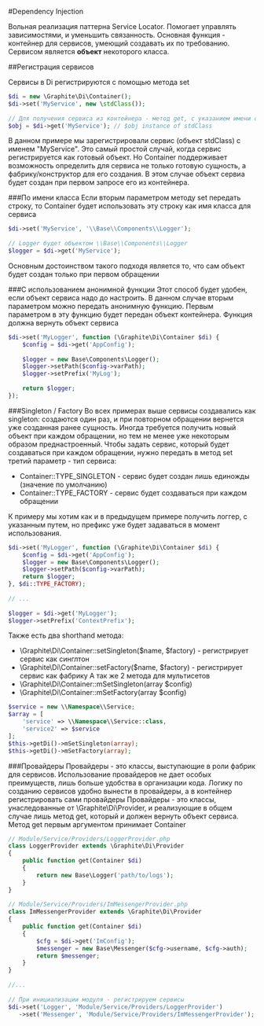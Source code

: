 #Dependency Injection

Вольная реализация паттерна Service Locator. Помогает управлять зависимостями, и уменьшить связанность.
Основная функция - контейнер для сервисов, умеющий создавать их по требованию. Сервисом является **объект** некоторого класса.

##Регистрация сервисов

Сервисы в Di регистрируются с помощью метода set
```php
$di = new \Graphite\Di\Container();
$di->set('MyService', new \stdClass());
 
// Для получения сервиса из контейнера - метод get, с указанием имени сервиса
$obj = $di->get('MyService'); // $obj instance of stdClass
```
В данном примере мы зарегистрировали сервис (объект stdClass) с именем "MyService". Это самый простой случай, когда сервис регистрируется как готовый объект. Но Container поддерживает возможность определить для сервиса не только готовую сущность, а фабрику/конструктор для его создания. В этом случае объект сервиа будет создан при первом запросе его из контейнера.

###По имени класса
Если вторым параметром методу set передать строку, то Container будет использовать эту строку как имя класса для сервиса
```php
$di->set('MyService', '\\Base\\Components\\Logger');
 
// Logger будет объектом \\Base\\Components\\Logger
$logger = $di->get('MyService');
```
Основным достоинством такого подходя является то, что сам объект будет создан только при первом обращении

###С использованием анонимной функции
Этот способ будет удобен, если объект сервиса надо до настроить. В данном случае вторым параметром можно передать анонимную функцию. Первым параметром в эту функцию будет передан объект контейнера. Функция должна вернуть объект сервиса
```php
$di->set('MyLogger', function (\Graphite\Di\Container $di) {
    $config = $di->get('AppConfig');
     
    $logger = new Base\Components\Logger();
    $logger->setPath($config->varPath);
    $logger->setPrefix('MyLog');
     
    return $logger;
});
```

###Singleton / Factory
Во всех примерах выше сервисы создавались как singleton: создаются один раз, и при повторном обращении вернется уже созданная ранее сущность. Иногда требуется получить новый объект при каждом обращении, но тем не менее уже некоторым образом преднастроенный.
Чтобы задать сервис, который будет создаваться при каждом обращении, нужно передать в метод set третий параметр - тип сервиса:
* Container::TYPE_SINGLETON - сервис будет создан лишь единожды (значение по умолчанию)
* Container::TYPE_FACTORY - сервис будет создаваться при каждом обращении

К примеру мы хотим как и в предыдущем примере получить логгер, с указанным путем, но префикс уже будет задаваться в момент использования.

```php
$di->set('MyLogger', function (\Graphite\Di\Container $di) {
    $config = $di->get('AppConfig');
    $logger = new Base\Components\Logger();
    $logger->setPath($config->varPath);
    return $logger;
}, $di::TYPE_FACTORY);
 
// ...
 
$logger = $di->get('MyLogger');
$logger->setPrefix('ContextPrefix');
```
Также есть два shorthand метода:
* \Graphite\Di\Container::setSingleton($name, $factory) - регистрирует сервис как синглтон
* \Graphite\Di\Container::setFactory($name, $factory) - регистрирует сервис как фабрику
А так же 2 метода для мультисетов
* \Graphite\Di\Container::mSetSingleton(array $config)
* \Graphite\Di\Container::mSetFactory(array $config)

```php
$service = new \\Namespace\\Service;
$array = [
    'service' => \\Namespace\\Service::class,
    'service2' => $service
];
$this->getDi()->mSetSingleton(array);
$this->getDi()->mSetFactory(array);
```

###Провайдеры
Провайдеры - это классы, выступающие в роли фабрик для сервисов. Использование провайдеров не дает особых преимуществ, лишь больше удобства в организации кода. Логику по созданию сервисов удобно вынести в провайдеры, а в контейнер регистрировать сами провайдеры
Провайдеры - это классы, унаследованные от \Graphite\Di\Provider, и реализующие в общем случае лишь метод get, который и должен вернуть объект сервиса. Метод get первым аргументом принимает Container

```php
// Module/Service/Providers/LoggerProvider.php
class LoggerProvider extends \Graphite\Di\Provider 
{
    public function get(Container $di)
    {
        return new Base\Logger('path/to/logs');
    }
}
 
// Module/Service/Providers/ImMessengerProvider.php
class ImMessengerProvider extends \Graphite\Di\Provider
{
    public function get(Container $di)
    {
        $cfg = $di->get('ImConfig');
        $messenger = new Base\Messenger($cfg->username, $cfg->auth);
        return $messenger;
    }
}
 
//...
 
// При инициализации модуля - регистрируем сервисы
$di->set('Logger', 'Module/Service/Providers/LoggerProvider')
   ->set('Messenger', 'Module/Service/Providers/ImMessengerProvider'); 
```
